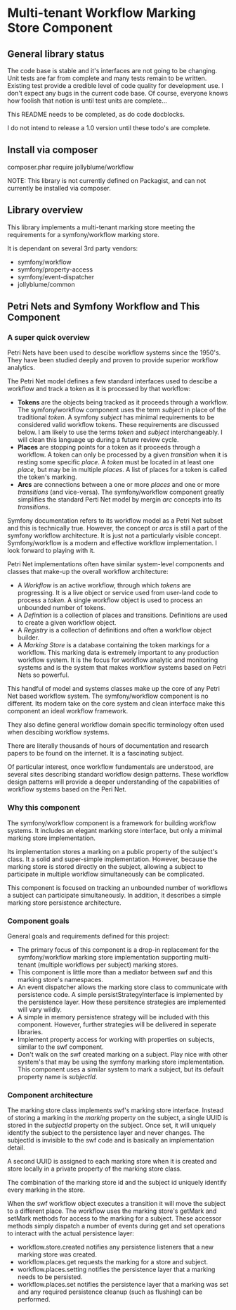 Multi-tenant Workflow Marking Store Component
=============================================

## General library status
The code base is stable and it's interfaces are not going to be changing. Unit tests are far from complete and many tests remain to be written. Existing test provide a credible level of code quality for development use. I don't expect any bugs
in the current code base. Of course, everyone knows how foolish that notion is until test units are complete...

This README needs to be completed, as do code docblocks.

I do not intend to release a 1.0 version until these todo's are complete.

## Install via composer
   composer.phar require jollyblume/workflow

   NOTE: This library is not currently defined on Packagist, and can not currently be installed via composer.

## Library overview
This library implements a multi-tenant marking store meeting the requirements for a symfony/workflow marking store.

It is dependant on several 3rd party vendors:
* symfony/workflow
* symfony/property-access
* symfony/event-dispatcher
* jollyblume/common

## Petri Nets and Symfony Workflow and This Component
### A super quick overview
Petri Nets have been used to descibe workflow systems since the 1950's. They have been studied deeply and proven to provide superior workflow analytics.

The Petri Net model defines a few standard interfaces used to descibe a workflow and track a token as it is processed by that workflow:
* **Tokens** are the objects being tracked as it proceeds through a workflow. The symfony/workflow component uses the term *subject* in place of the traditional *token*. A symfony *subject* has minimal requirements to be considered valid workflow tokens. These requirements are discussed below. I am likely to use the terms *token* and *subject* interchangeably.  I will clean this language up during a future review cycle.
* **Places** are stopping points for a token as it proceeds through a workflow. A token can only be processed by a given *transition* when it is resting some specific *place*. A *token* must be located in at least one *place*, but may be in multiple *places*. A list of places for a token is called the token's marking.
* **Arcs** are connections between a one or more *places* and one or more *transitions* (and vice-versa). The symfony/workflow component greatly simplifies the standard Perti Net model by mergin *arc* concepts into its *transitions*.

Symfony documentation refers to its workflow model as a Petri Net subset and this is technically true. However, the concept or *arcs* is still a part of the symfony workflow architecture. It is just not a particularly visible concept. Symfony/workflow is a modern and effective workflow implementation. I look forward to playing with it.

Petri Net implementations often have similar system-level components and classes that make-up the overall workflow architecture:
* A *Workflow* is an active workflow, through which *tokens* are progressing. It is a live object or service used from user-land code to process a *token*. A single workflow object is used to process an unbounded number of tokens.
* A *Definition* is a collection of places and transitions. Definitions are used to create a given workflow object.
* A *Registry* is a collection of definitions and often a workflow object builder.
* A *Marking Store* is a database containing the token markings for a workflow. This marking data is extremely important to any production workflow system. It is the focus for workflow analytic and monitoring systems and is the system that makes workflow systems based on Petri Nets so powerful.

This handful of model and systems classes make up the core of any Petri Net based workflow system. The symfony/workflow component is no different. Its modern take on the core system and clean interface make this component an ideal workflow framework.

They also define general workflow domain specific terminology often used when descibing workflow systems.

There are literally thousands of hours of documentation and research papers to be found on the internet. It is a fascinating subject.

Of particular interest, once workflow fundamentals are understood, are several sites describing standard workflow design patterns. These workflow design patterns will provide a deeper understanding of the capabilities of workflow systems based on the Peri Net.

### Why this component
The symfony/workflow component is a framework for building workflow systems. It includes an elegant marking store interface, but only a minimal marking store implementation.

Its implementation stores a marking on a public property of the subject's class. It a solid and super-simple implementation. However, because the marking store is stored directly on the subject, allowing a subject to participate in multiple workflow simultaneously can be complicated.

This component is focused on tracking an unbounded number of workflows a subject can participate simultaneously. In addition, it describes a simple marking store persistence architecture.

### Component goals
General goals and requirements defined for this project:
* The primary focus of this component is a drop-in replacement for the symfony/workflow marking store implementation supporting multi-tenant (multiple workflows per subject) marking stores.
* This component is little more than a mediator between swf and this marking store's namespaces.
* An event dispatcher allows the marking store class to communicate with persistence code. A simple persistStrategyInterface is implemented by the persistence layer. How these persitence strategies are implemented will vary wildly.
* A simple in memory persistence strategy will be included with this component. However, further strategies will be delivered in seperate libraries.
* Implement property access for working with properties on subjects, similar to the swf component.
* Don't walk on the swf created marking on a subject. Play nice with other system's that may be using the symfony marking store implementation. This component uses a similar system to mark a subject, but its default property name is *subjectId*.

### Component architecture
The marking store class implements swf's marking store interface. Instead of storing a marking in the *marking* property on the subject, a single UUID is stored in the *subjectId* property on the subject. Once set, it will uniquely identify the subject to the persistence layer and never changes. The subjectId is invisible to the swf code and is basically an implementation detail.

A second UUID is assigned to each marking store when it is created and store locally in a private property of the marking store class.

The combination of the marking store id and the subject id uniquely identify every marking in the store.

When the swf workflow object executes a transition it will move the subject to a different place. The workflow uses the marking store's getMark and setMark methods for access to the marking for a subject. These accessor methods simply dispatch a number of events during get and set operations to interact with the actual persistence layer:
* workflow.store.created notifies any persistence listeners that a new marking store was created.
* workflow.places.get requests the marking for a store and subject.
* workflow.places.setting notifies the persistence layer that a marking needs to be persisted.
* workflow.places.set notifies the persistence layer that a marking was set and any required persistence cleanup (such as flushing) can be performed.
